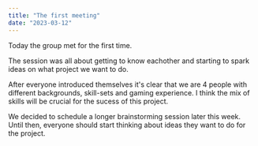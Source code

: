 ```yaml
---
title: "The first meeting"
date: "2023-03-12"
---
```


Today the group met for the first time.

The session was all about getting to know eachother and starting to spark ideas on what project we want to do.

After everyone introduced themselves it's clear that we are 4 people with different backgrounds, skill-sets and gaming experience. I think the mix of skills will be crucial for the sucess of this project.

We decided to schedule a longer brainstorming session later this week. Until then, everyone should start thinking about ideas they want to do for the project.
